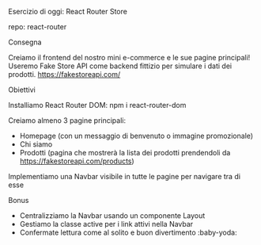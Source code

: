 Esercizio di oggi: React Router Store

repo: react-router

Consegna

Creiamo il frontend del nostro mini e-commerce e le sue pagine principali! Useremo Fake Store API come backend fittizio per simulare i dati dei prodotti. https://fakestoreapi.com/

Obiettivi

Installiamo React Router DOM: npm i react-router-dom

Creiamo almeno 3 pagine principali:

- Homepage (con un messaggio di benvenuto o immagine promozionale)
- Chi siamo
- Prodotti (pagina che mostrerà la lista dei prodotti prendendoli da https://fakestoreapi.com/products)

Implementiamo una Navbar visibile in tutte le pagine per navigare tra di esse

Bonus

- Centralizziamo la Navbar usando un componente Layout
- Gestiamo la classe active per i link attivi nella Navbar
- Confermate lettura come al solito e buon divertimento :baby-yoda:
